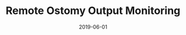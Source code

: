 ---
title: 'Remote Ostomy Output Monitoring'
date: 2019-06-01
area: complete
subdomain: Remote Monitoring
status: Complete
authors:
  - 
    authorimage: /images/uploads/kat.jpg
    authorname: Kathleen Lee, MD
    authorrole: Clinical Lead
  - 
    authorimage: /images/uploads/neda.jpg
    authorname: Neda Khan, BS
    authorrole: Implementation Lead
summary: >
  Text conversations to monitor patients’ ostomy output levels after an ileostomy procedure. Patients can send in output values throughout the day, whenever they empty their ostomy bag. We calculate their levels over varying hours to determine total output and compare against thresholds. If these reported outputs are above or below thresholds, patient’s care team is alerted to engage in high-touch care that could lead to a home infusion visit. This surfaces patients who are at risk of post-op readmission.
features:
  - feature: 'Two-way texting'  
  - feature: 'EHR integration'
results: 
  - result: Reduced post-op visits
  - result: Reduced hospital readmissions by 54%
  - result: Increased patient satisfaction
condition: Surgery
intervention: Two-way Texting 
outcome: Reduced re-admissions and increased patient satisfaction
dedicatedpage: false
label: Standard of Care 
image: /images/uploads/hsm.01.jpg
solution_area: Surgery Solutions
---